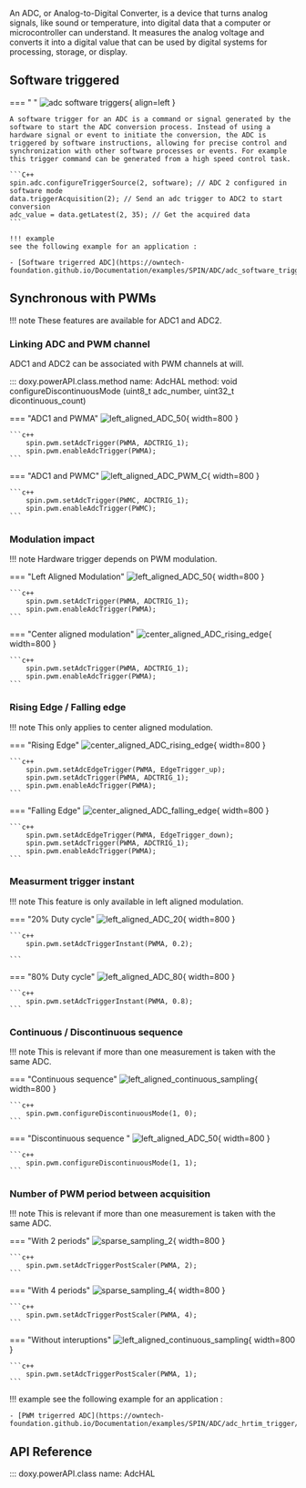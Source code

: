 An ADC, or Analog-to-Digital Converter, is a device that turns analog signals, like sound or temperature, into digital data that a computer or microcontroller can understand. It measures the analog voltage and converts it into a digital value that can be used by digital systems for processing, storage, or display.

## Software triggered

=== " "
    ![adc software triggers](images/ADC_software_trigger.svg){ align=left }

    A software trigger for an ADC is a command or signal generated by the software to start the ADC conversion process. Instead of using a hardware signal or event to initiate the conversion, the ADC is triggered by software instructions, allowing for precise control and synchronization with other software processes or events. For example this trigger command can be generated from a high speed control task.

    ```C++
    spin.adc.configureTriggerSource(2, software); // ADC 2 configured in software mode
    data.triggerAcquisition(2); // Send an adc trigger to ADC2 to start conversion
    adc_value = data.getLatest(2, 35); // Get the acquired data
    ```

    !!! example 
    see the following example for an application :  

    - [Software trigerred ADC](https://owntech-foundation.github.io/Documentation/examples/SPIN/ADC/adc_software_trigger/) 

## Synchronous with PWMs

!!! note
    These features are available for ADC1 and ADC2.

### Linking ADC and PWM channel

ADC1 and ADC2 can be associated with PWM channels at will. 

::: doxy.powerAPI.class.method
name: AdcHAL
method: void configureDiscontinuousMode (uint8_t adc_number, uint32_t dicontinuous_count) 

=== "ADC1 and PWMA"
    ![left_aligned_ADC_50](images/left_aligned_ADC_50.svg){ width=800 }

    ```c++
        spin.pwm.setAdcTrigger(PWMA, ADCTRIG_1);    
        spin.pwm.enableAdcTrigger(PWMA);
    ```
    
=== "ADC1 and PWMC"
    ![left_aligned_ADC_PWM_C](images/left_aligned_ADC_PWM_C.svg){ width=800 }

    ```c++
        spin.pwm.setAdcTrigger(PWMC, ADCTRIG_1);    
        spin.pwm.enableAdcTrigger(PWMC);
    ```

### Modulation impact

!!! note 
    Hardware trigger depends on PWM modulation.

=== "Left Aligned Modulation"
    ![left_aligned_ADC_50](images/left_aligned_ADC_50.svg){ width=800 }

    ```c++
        spin.pwm.setAdcTrigger(PWMA, ADCTRIG_1);    
        spin.pwm.enableAdcTrigger(PWMA);
    ```

=== "Center aligned modulation"
    ![center_aligned_ADC_rising_edge](images/center_aligned_ADC_rising_edge.svg){ width=800 }

    ```c++
        spin.pwm.setAdcTrigger(PWMA, ADCTRIG_1);    
        spin.pwm.enableAdcTrigger(PWMA);
    ```

### Rising Edge / Falling edge

!!! note 
    This only applies to center aligned modulation.

=== "Rising Edge"
    ![center_aligned_ADC_rising_edge](images/center_aligned_ADC_rising_edge.svg){ width=800 }

    ```c++
        spin.pwm.setAdcEdgeTrigger(PWMA, EdgeTrigger_up);
        spin.pwm.setAdcTrigger(PWMA, ADCTRIG_1);    
        spin.pwm.enableAdcTrigger(PWMA);
    ```

=== "Falling Edge"
    ![center_aligned_ADC_falling_edge](images/center_aligned_ADC_falling_edge.svg){ width=800 }


    ```c++
        spin.pwm.setAdcEdgeTrigger(PWMA, EdgeTrigger_down);
        spin.pwm.setAdcTrigger(PWMA, ADCTRIG_1);    
        spin.pwm.enableAdcTrigger(PWMA);
    ```


### Measurment trigger instant

!!! note 
    This feature is only available in left aligned modulation.

=== "20% Duty cycle"
    ![left_aligned_ADC_20](images/left_aligned_ADC_20.svg){ width=800 }

    ```c++
        spin.pwm.setAdcTriggerInstant(PWMA, 0.2);

    ```

=== "80% Duty cycle"
    ![left_aligned_ADC_80](images/left_aligned_ADC_80.svg){ width=800 }

    ```c++
        spin.pwm.setAdcTriggerInstant(PWMA, 0.8);
    ```

### Continuous / Discontinuous sequence

!!! note 
    This is relevant if more than one measurement is taken with the same ADC.

=== "Continuous sequence"
    ![left_aligned_continuous_sampling](images/left_aligned_continuous_sampling.svg){ width=800 }

    ```c++
        spin.pwm.configureDiscontinuousMode(1, 0);    
    ```

=== "Discontinuous sequence "
    ![left_aligned_ADC_50](images/left_aligned_ADC_50.svg){ width=800 }

    ```c++
        spin.pwm.configureDiscontinuousMode(1, 1);    
    ```


### Number of PWM period between acquisition

!!! note 
    This is relevant if more than one measurement is taken with the same ADC.

=== "With 2 periods"
    ![sparse_sampling_2](images/sparse_sampling_2.svg){ width=800 }

    ```c++
        spin.pwm.setAdcTriggerPostScaler(PWMA, 2);    
    ```

=== "With 4 periods"
    ![sparse_sampling_4](images/sparse_sampling_4.svg){ width=800 }

    ```c++
        spin.pwm.setAdcTriggerPostScaler(PWMA, 4);    
    ```

=== "Without interuptions"
    ![left_aligned_continuous_sampling](images/left_aligned_continuous_sampling.svg){ width=800 }

    ```c++
        spin.pwm.setAdcTriggerPostScaler(PWMA, 1);    
    ```
!!! example
    see the following example for an application :  

    - [PWM trigerred ADC](https://owntech-foundation.github.io/Documentation/examples/SPIN/ADC/adc_hrtim_trigger/) 

## API Reference 

::: doxy.powerAPI.class
name: AdcHAL


